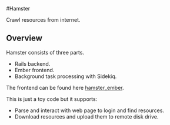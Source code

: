 #Hamster

Crawl resources from internet.

## Overview
Hamster consists of three parts.

* Rails backend.
* Ember frontend.
* Background task processing with Sidekiq.

The frontend can be found here [hamster_ember](https://github.com/zhuhaow/hamster_ember).

This is just a toy code but it supports:

* Parse and interact with web page to login and find resources.
* Download resources and upload them to remote disk drive.